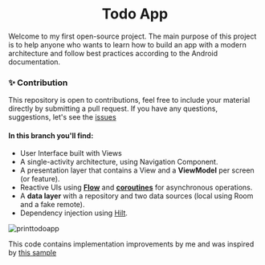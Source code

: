 <h1 align="center">Todo App</h1>

Welcome to my first open-source project. The main purpose of this project is to help anyone who wants to learn how to build an app with a modern architecture and follow best practices according to the Android documentation.

### ✨ Contribution 
This repository is open to contributions, feel free to include your material directly by submitting a pull request. If you have any questions, suggestions, let's see the [issues](https://github.com/orauldev/todoapp/issues)

#### In this branch you'll find:
*   User Interface built with Views
*   A single-activity architecture, using Navigation Component.
*   A presentation layer that contains a View and a **ViewModel** per screen (or feature).
*   Reactive UIs using **[Flow](https://developer.android.com/kotlin/flow)** and **[coroutines](https://kotlinlang.org/docs/coroutines-overview.html)** for asynchronous operations.
*   A **data layer** with a repository and two data sources (local using Room and a fake remote).
*   Dependency injection using [Hilt](https://developer.android.com/training/dependency-injection/hilt-android).

![printtodoapp](https://github.com/orauldev/todoapp/assets/88858578/0f6eea45-a097-4375-93ca-7555c442655e)

This code contains implementation improvements by me and was inspired by [this sample](https://github.com/android/architecture-samples/tree/views-hilt)
